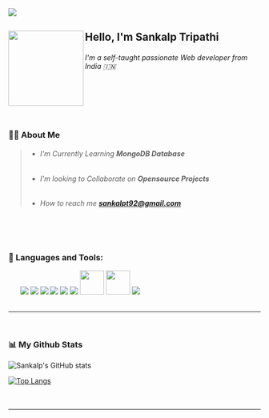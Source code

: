 <img src="https://camo.githubusercontent.com/f6decabc6a509fd6d5d8a1053fedc3ad96458e223c6a9f8f312d125b6e833c7b/68747470733a2f2f692e696d6775722e636f6d2f6958754c3148472e706e67">

## Hello, I'm Sankalp Tripathi<img align="left" src="https://media2.giphy.com/media/1ZDHKraip2SFwck4kj/giphy.gif?cid=ecf05e47g4ua00hc8olwz2svovjxg3lbsr5h0nofnnmu3vz7&rid=giphy.gif&ct=s" height=150>
###### _I'm a self-taught passionate Web developer from India 🇮🇳_ <br><br><br><br><br><br>

### 🙋‍♂️ About Me
> * ###### I'm Currently Learning ***MongoDB Database***
> * ###### I'm looking to Collaborate on ***Opensource Projects***
> * ###### How to reach me [***sankalpt92@gmail.com***](mailto:sankalpt92@gmail.com)
<br><br>

### 🚀 Languages and Tools:
<div align=left>
&nbsp;&nbsp;&nbsp;&nbsp;&nbsp;&nbsp;<a href="https://www.java.com/en/"><img src="https://img.icons8.com/color/48/000000/java-coffee-cup-logo.png"/></a>
<a href="https://www.w3schools.com/html/default.asp"><img src="https://img.icons8.com/color/48/000000/html-5.png"/https://html.com/></a>
<a href="https://developer.mozilla.org/en-US/docs/Web/CSS"><img src="https://img.icons8.com/color/48/000000/css3.png"/></a>
<a href="https://www.javascript.com/"><img src="https://img.icons8.com/color/48/000000/javascript--v1.png"/></a>
<a href="https://nodejs.org/en/"><img src="https://img.icons8.com/color/48/000000/nodejs.png"/></a>
<a href="https://code.visualstudio.com/"><img src="https://img.icons8.com/color/50/000000/visual-studio-code-2019.png"/></a>
<a href="https://pugjs.org/api/getting-started.html"><img src="https://cdn.freebiesupply.com/logos/large/2x/pug-logo-png-transparent.png" width=48></a>
<a href="https://handlebarsjs.com/"><img src="https://cdn.freebiesupply.com/logos/thumbs/1x/handlebars-logo.png" width=48></a>
<a href="https://www.mongodb.com/"><img src="https://img.icons8.com/color/48/000000/mongodb.png"/></a>
</div>
<br><hr><br>

### 📊 My Github Stats
![Sankalp's GitHub stats](https://github-readme-stats.vercel.app/api?username=sanki92&show_icons=true&theme=dark)

[![Top Langs](https://github-readme-stats.vercel.app/api/top-langs/?username=sanki92&layout=compact&theme=dark)](https://github.com/anuraghazra/github-readme-stats)<br><br><br><hr>
